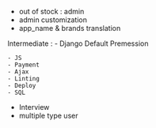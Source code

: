 
 - out of stock : admin
 - admin customization
 - app_name & brands translation

Intermediate :
    - Django Default Premession
    
    - JS    
    - Payment
    - Ajax
    - Linting
    - Deploy
    - SQL

- Interview
 - multiple type user
